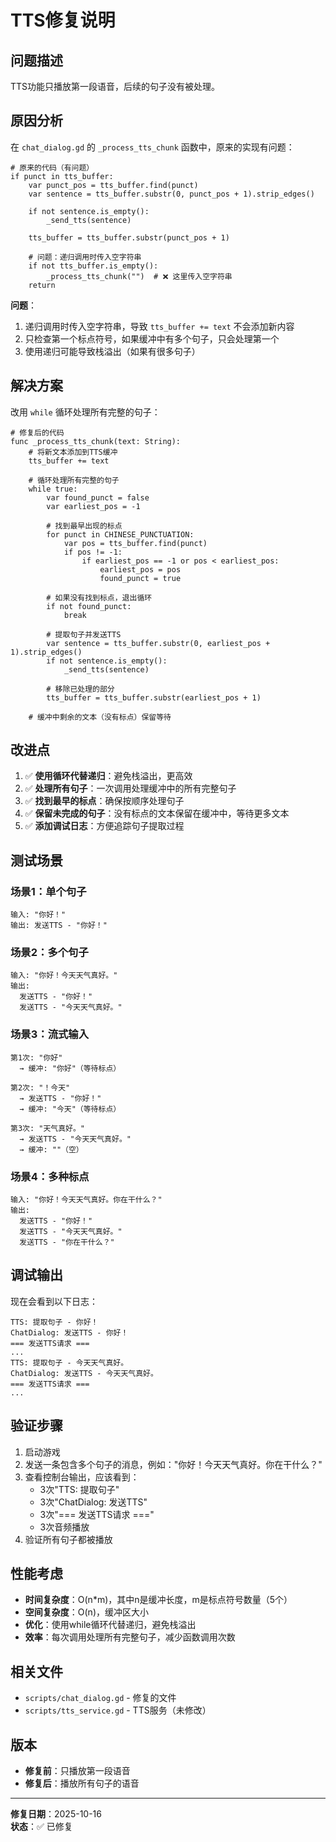 # TTS修复说明

## 问题描述

TTS功能只播放第一段语音，后续的句子没有被处理。

## 原因分析

在 `chat_dialog.gd` 的 `_process_tts_chunk` 函数中，原来的实现有问题：

```gdscript
# 原来的代码（有问题）
if punct in tts_buffer:
    var punct_pos = tts_buffer.find(punct)
    var sentence = tts_buffer.substr(0, punct_pos + 1).strip_edges()
    
    if not sentence.is_empty():
        _send_tts(sentence)
    
    tts_buffer = tts_buffer.substr(punct_pos + 1)
    
    # 问题：递归调用时传入空字符串
    if not tts_buffer.is_empty():
        _process_tts_chunk("")  # ❌ 这里传入空字符串
    return
```

**问题**：
1. 递归调用时传入空字符串，导致 `tts_buffer += text` 不会添加新内容
2. 只检查第一个标点符号，如果缓冲中有多个句子，只会处理第一个
3. 使用递归可能导致栈溢出（如果有很多句子）

## 解决方案

改用 `while` 循环处理所有完整的句子：

```gdscript
# 修复后的代码
func _process_tts_chunk(text: String):
    # 将新文本添加到TTS缓冲
    tts_buffer += text
    
    # 循环处理所有完整的句子
    while true:
        var found_punct = false
        var earliest_pos = -1
        
        # 找到最早出现的标点
        for punct in CHINESE_PUNCTUATION:
            var pos = tts_buffer.find(punct)
            if pos != -1:
                if earliest_pos == -1 or pos < earliest_pos:
                    earliest_pos = pos
                    found_punct = true
        
        # 如果没有找到标点，退出循环
        if not found_punct:
            break
        
        # 提取句子并发送TTS
        var sentence = tts_buffer.substr(0, earliest_pos + 1).strip_edges()
        if not sentence.is_empty():
            _send_tts(sentence)
        
        # 移除已处理的部分
        tts_buffer = tts_buffer.substr(earliest_pos + 1)
    
    # 缓冲中剩余的文本（没有标点）保留等待
```

## 改进点

1. ✅ **使用循环代替递归**：避免栈溢出，更高效
2. ✅ **处理所有句子**：一次调用处理缓冲中的所有完整句子
3. ✅ **找到最早的标点**：确保按顺序处理句子
4. ✅ **保留未完成的句子**：没有标点的文本保留在缓冲中，等待更多文本
5. ✅ **添加调试日志**：方便追踪句子提取过程

## 测试场景

### 场景1：单个句子
```
输入: "你好！"
输出: 发送TTS - "你好！"
```

### 场景2：多个句子
```
输入: "你好！今天天气真好。"
输出: 
  发送TTS - "你好！"
  发送TTS - "今天天气真好。"
```

### 场景3：流式输入
```
第1次: "你好"
  → 缓冲: "你好"（等待标点）

第2次: "！今天"
  → 发送TTS - "你好！"
  → 缓冲: "今天"（等待标点）

第3次: "天气真好。"
  → 发送TTS - "今天天气真好。"
  → 缓冲: ""（空）
```

### 场景4：多种标点
```
输入: "你好！今天天气真好。你在干什么？"
输出:
  发送TTS - "你好！"
  发送TTS - "今天天气真好。"
  发送TTS - "你在干什么？"
```

## 调试输出

现在会看到以下日志：

```
TTS: 提取句子 - 你好！
ChatDialog: 发送TTS - 你好！
=== 发送TTS请求 ===
...
TTS: 提取句子 - 今天天气真好。
ChatDialog: 发送TTS - 今天天气真好。
=== 发送TTS请求 ===
...
```

## 验证步骤

1. 启动游戏
2. 发送一条包含多个句子的消息，例如："你好！今天天气真好。你在干什么？"
3. 查看控制台输出，应该看到：
   - 3次"TTS: 提取句子"
   - 3次"ChatDialog: 发送TTS"
   - 3次"=== 发送TTS请求 ==="
   - 3次音频播放
4. 验证所有句子都被播放

## 性能考虑

- **时间复杂度**：O(n*m)，其中n是缓冲长度，m是标点符号数量（5个）
- **空间复杂度**：O(n)，缓冲区大小
- **优化**：使用while循环代替递归，避免栈溢出
- **效率**：每次调用处理所有完整句子，减少函数调用次数

## 相关文件

- `scripts/chat_dialog.gd` - 修复的文件
- `scripts/tts_service.gd` - TTS服务（未修改）

## 版本

- **修复前**：只播放第一段语音
- **修复后**：播放所有句子的语音

---

**修复日期**：2025-10-16  
**状态**：✅ 已修复
